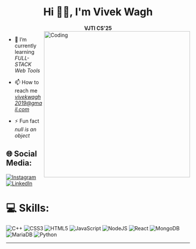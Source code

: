 <h1 align="center">Hi 👋🏻, I'm Vivek Wagh</h1>
<div align="center"><strong >VJTI CS'25</strong></div>

<img align="right" alt="Coding" width="400" src="https://media.giphy.com/media/ZVik7pBtu9dNS/giphy.gif?cid=ecf05e470gsqow5gfa4oi0jopdrq4lz1zp8sxggkal7jrym7&ep=v1_gifs_search&rid=giphy.gif&ct=g">

- 🌱 I’m currently learning _FULL-STACK Web Tools_

- 📫 How to reach me *vivekwagh2019@gmail.com*

- ⚡ Fun fact _null is an object_

## 🌐 Social Media:

[![Instagram](https://img.shields.io/badge/Instagram-%23E4405F.svg?logo=Instagram&logoColor=white)](https://instagram.com/k_u_n_a_l_1) [![LinkedIn](https://img.shields.io/badge/LinkedIn-%230077B5.svg?logo=linkedin&logoColor=white)](https://linkedin.com/in/kunalgoudani)

# 💻 Skills:

![C++](https://img.shields.io/badge/c++-%2300599C.svg?style=for-the-badge&logo=c%2B%2B&logoColor=white) ![CSS3](https://img.shields.io/badge/css3-%231572B6.svg?style=for-the-badge&logo=css3&logoColor=white) ![HTML5](https://img.shields.io/badge/html5-%23E34F26.svg?style=for-the-badge&logo=html5&logoColor=white) ![JavaScript](https://img.shields.io/badge/javascript-%23323330.svg?style=for-the-badge&logo=javascript&logoColor=%23F7DF1E) ![NodeJS](https://img.shields.io/badge/node.js-6DA55F?style=for-the-badge&logo=node.js&logoColor=white) ![React](https://img.shields.io/badge/react-%2320232a.svg?style=for-the-badge&logo=react&logoColor=%2361DAFB) ![MongoDB](https://img.shields.io/badge/MongoDB-%234ea94b.svg?style=for-the-badge&logo=mongodb&logoColor=white) ![MariaDB](https://img.shields.io/badge/MariaDB-003545?style=for-the-badge&logo=mariadb&logoColor=white)
![Python](https://img.shields.io/badge/python-3670A0?style=for-the-badge&logo=python&logoColor=ffdd54) 

---
